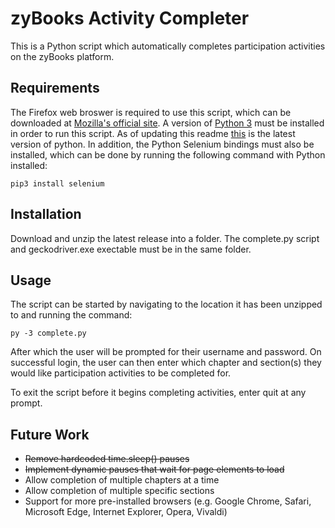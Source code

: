 # zyBooks Activity Completer
This is a Python script which automatically completes participation activities on the zyBooks platform.

## Requirements
The Firefox web broswer is required to use this script, which can be downloaded at [Mozilla's official site](https://www.mozilla.org/en-US/firefox/new/).
A version of [Python 3](https://www.python.org/downloads/) must be installed in order to run this script.
As of updating this readme [this](https://www.python.org/ftp/python/3.7.2/python-3.7.2-amd64-webinstall.exe) is the latest version of python.
In addition, the Python Selenium bindings must also be installed, which can be done by running the following command with Python installed:
```
pip3 install selenium
```

## Installation
Download and unzip the latest release into a folder. The complete.py script and geckodriver.exe exectable must be in the same folder.

## Usage
The script can be started by navigating to the location it has been unzipped to and running the command:
```
py -3 complete.py
```
After which the user will be prompted for their username and password.
On successful login, the user can then enter which chapter and section(s) they would like participation activities to be completed for.

To exit the script before it begins completing activities, enter quit at any prompt.

## Future Work
- ~~Remove hardcoded time.sleep() pauses~~
- ~~Implement dynamic pauses that wait for page elements to load~~
- Allow completion of multiple chapters at a time
- Allow completion of multiple specific sections
- Support for more pre-installed browsers (e.g. Google Chrome, Safari, Microsoft Edge, Internet Explorer, Opera, Vivaldi)
